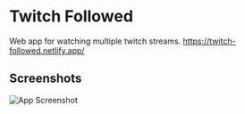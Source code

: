 # Twitch Followed

Web app for watching multiple twitch streams.
https://twitch-followed.netlify.app/

## Screenshots

![App Screenshot](https://i.postimg.cc/wvbY5YLr/image.png)